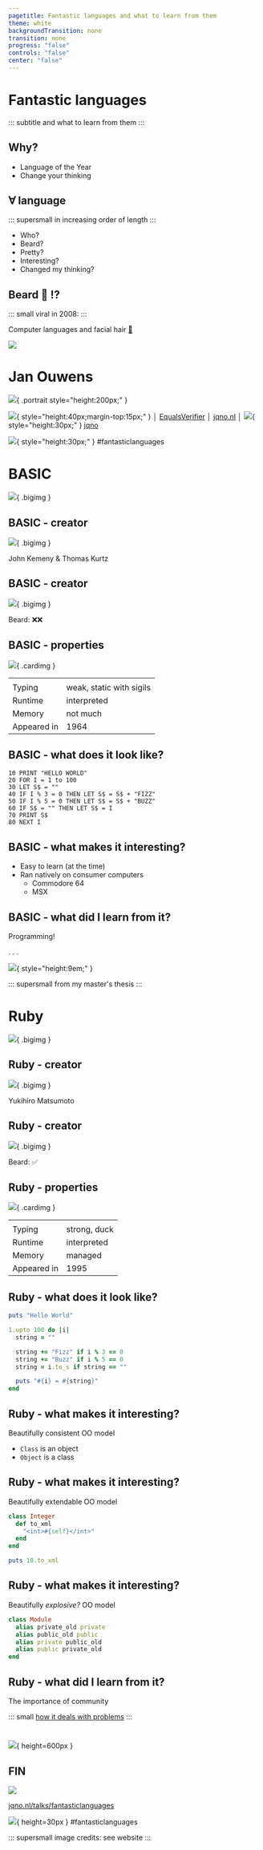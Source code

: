 ```yaml
---
pagetitle: Fantastic languages and what to learn from them
theme: white
backgroundTransition: none
transition: none
progress: "false"
controls: "false"
center: "false"
---
```

# Fantastic languages
<!-- markdownlint-disable MD045 -->

::: subtitle
and what to learn from them
:::

## Why?

* Language of the Year
* Change your thinking

## ∀ language

::: supersmall
in increasing order of length
:::

* Who?
* Beard?
* Pretty?
* Interesting?
* Changed my thinking?

## Beard 🧔 !?

::: small
viral in 2008:
:::

Computer languages and facial hair [🔗](https://web.archive.org/web/20081013115149/http://blogs.microsoft.co.il/blogs/tamir/archive/2008/04/28/computer-languages-and-facial-hair-take-two.aspx)

![](../images/beards.png)

# Jan Ouwens

![](../images/jan-ouwens.jpg){ .portrait style="height:200px;" }

![](../images/yoink.png){ style="height:40px;margin-top:15px;" } │ [EqualsVerifier](https://jqno.nl/equalsverifier) │ [jqno.nl](https://jqno.nl) │ ![](../images/twitter.png){ style="height:30px;" } [jqno](https://twitter.com/jqno)

![](../images/twitter.png){ style="height:30px;" } #fantasticlanguages

# BASIC

![](../images/basic.png){ .bigimg }

## BASIC - creator

![](../images/kemeny-kurtz.jpg){ .bigimg }

John Kemeny & Thomas Kurtz

## BASIC - creator

![](../images/kemeny-kurtz.jpg){ .bigimg }

Beard: ❌❌

## BASIC - properties

![](../images/basic.png){ .cardimg }

|||
|---|---|
|||
| Typing | weak, static with sigils |
| Runtime | interpreted |
| Memory | not much |
| Appeared in | 1964 |

## BASIC - what does it look like?

```basic
10 PRINT "HELLO WORLD"
20 FOR I = 1 to 100
30 LET S$ = ""
40 IF I % 3 = 0 THEN LET S$ = S$ + "FIZZ"
50 IF I % 5 = 0 THEN LET S$ = S$ + "BUZZ"
60 IF S$ = "" THEN LET S$ = I
70 PRINT S$
80 NEXT I
```

## BASIC - what makes it interesting?

* Easy to learn (at the time)
* Ran natively on consumer computers
  * Commodore 64
  * MSX

## BASIC - what did I learn from it?

Programming!

. . .

![](../images/thesis.jpg){ style="height:9em;" }

::: supersmall
from my master's thesis
:::

# Ruby

![](../images/ruby.png){ .bigimg }

## Ruby - creator

![](../images/matsumoto.jpg){ .bigimg }

Yukihiro Matsumoto

## Ruby - creator

![](../images/matsumoto.jpg){ .bigimg }

Beard: ✅

## Ruby - properties

![](../images/ruby.svg.png){ .cardimg }

|||
|---|---|
|||
| Typing | strong, duck |
| Runtime | interpreted |
| Memory | managed |
| Appeared in | 1995 |

## Ruby - what does it look like?

```ruby
puts "Hello World"

1.upto 100 do |i|
  string = ""

  string += "Fizz" if i % 3 == 0
  string += "Buzz" if i % 5 == 0
  string = i.to_s if string == ""

  puts "#{i} = #{string}"
end
```

## Ruby - what makes it interesting?

Beautifully consistent OO model

* `Class` is an object
* `Object` is a class

## Ruby - what makes it interesting?

Beautifully extendable OO model

```ruby
class Integer
  def to_xml
    "<int>#{self}</int>"
  end
end

puts 10.to_xml
```

## Ruby - what makes it interesting?

Beautifully _explosive?_ OO model

```ruby
class Module
  alias private_old private
  alias public_old public
  alias private public_old
  alias public private_old
end
```

## Ruby - what did I learn from it?

The importance of community

::: small
[how it deals with problems](https://gist.github.com/peternixey/1978249)
:::

#

![](../images/cloud.png){ height=600px }

## FIN

![](../images/qr.png)

[jqno.nl/talks/fantasticlanguages](https://jqno.nl/talks/fantasticlanguages)

![](../images/twitter.png){ height=30px } #fantasticlanguages

::: supersmall
image credits: see website
:::

